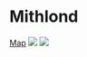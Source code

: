 # Mithlond

[Map](https://watabou.github.io/city-generator?size=61&seed=1151842901&name=Mithlond&citadel=1&urban_castle=1&plaza=1&temple=1&walls=1&shantytown=1&coast=1&river=0&greens=1&gates=-1&sea=1.2)
![](../../Images/Mithlond/mithlond.png)
![](../../Images/Mithlond/mithlond-2.png)
<seealso>
<category ref=""></category>
</seealso>